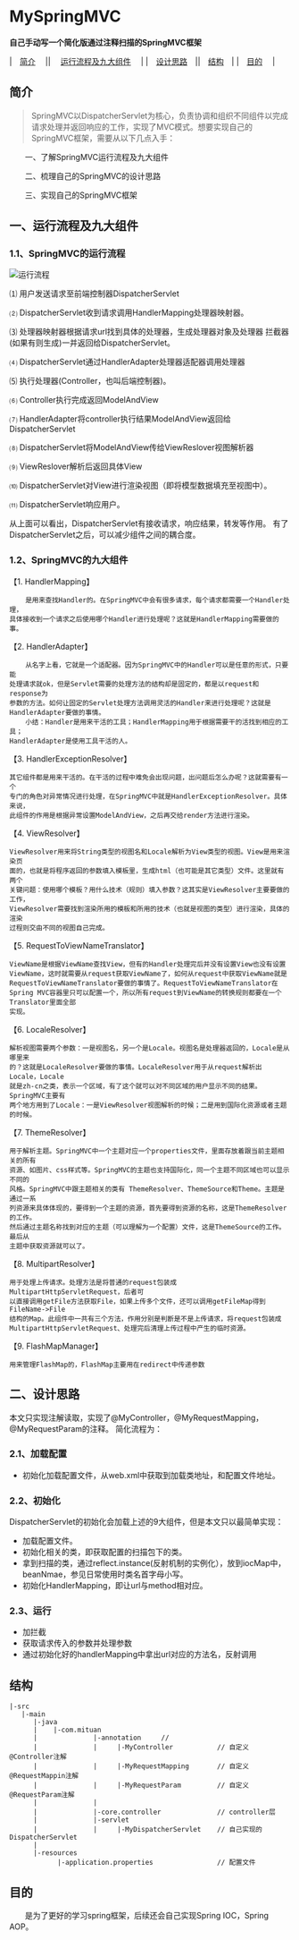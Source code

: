 # MySpringMVC
**自己手动写一个简化版通过注释扫描的SpringMVC框架**

|&emsp;[简介](#简介)&emsp; || &emsp;[运行流程及九大组件](#运行流程及九大组件)&emsp; |
|&emsp;[设计思路](#设计思路)&emsp;||&emsp;[结构](#结构)&emsp;|
|&emsp;[目的](#目的)&emsp; | 


## 简介

> SpringMVC以DispatcherServlet为核心，负责协调和组织不同组件以完成请求处理并返回响应的工作，实现了MVC模式。想要实现自己的SpringMVC框架，需要从以下几点入手：
  
&emsp;&emsp;一、了解SpringMVC运行流程及九大组件
  
&emsp;&emsp;二、梳理自己的SpringMVC的设计思路
  
&emsp;&emsp;三、实现自己的SpringMVC框架




## 一、运行流程及九大组件
### 1.1、SpringMVC的运行流程
![运行流程](https://static.oschina.net/uploads/space/2018/0222/091846_FTTR_3577599.png)

⑴ 用户发送请求至前端控制器DispatcherServlet

⑵ DispatcherServlet收到请求调用HandlerMapping处理器映射器。

⑶ 处理器映射器根据请求url找到具体的处理器，生成处理器对象及处理器
拦截器(如果有则生成)一并返回给DispatcherServlet。

⑷ DispatcherServlet通过HandlerAdapter处理器适配器调用处理器

⑸ 执行处理器(Controller，也叫后端控制器)。

⑹ Controller执行完成返回ModelAndView

⑺ HandlerAdapter将controller执行结果ModelAndView返回给DispatcherServlet

⑻ DispatcherServlet将ModelAndView传给ViewReslover视图解析器

⑼ ViewReslover解析后返回具体View

⑽ DispatcherServlet对View进行渲染视图（即将模型数据填充至视图中）。

⑾ DispatcherServlet响应用户。

从上面可以看出，DispatcherServlet有接收请求，响应结果，转发等作用。
有了DispatcherServlet之后，可以减少组件之间的耦合度。
### 1.2、SpringMVC的九大组件
【1. HandlerMapping】

        是用来查找Handler的。在SpringMVC中会有很多请求，每个请求都需要一个Handler处理，
    具体接收到一个请求之后使用哪个Handler进行处理呢？这就是HandlerMapping需要做的事。
【2. HandlerAdapter】

        从名字上看，它就是一个适配器。因为SpringMVC中的Handler可以是任意的形式，只要能
    处理请求就ok，但是Servlet需要的处理方法的结构却是固定的，都是以request和response为
    参数的方法。如何让固定的Servlet处理方法调用灵活的Handler来进行处理呢？这就是
    HandlerAdapter要做的事情。
        小结：Handler是用来干活的工具；HandlerMapping用于根据需要干的活找到相应的工具；
    HandlerAdapter是使用工具干活的人。
【3. HandlerExceptionResolver】

    其它组件都是用来干活的。在干活的过程中难免会出现问题，出问题后怎么办呢？这就需要有一个
    专门的角色对异常情况进行处理，在SpringMVC中就是HandlerExceptionResolver。具体来说，
    此组件的作用是根据异常设置ModelAndView，之后再交给render方法进行渲染。
【4. ViewResolver】

    ViewResolver用来将String类型的视图名和Locale解析为View类型的视图。View是用来渲染页
    面的，也就是将程序返回的参数填入模板里，生成html（也可能是其它类型）文件。这里就有两个
    关键问题：使用哪个模板？用什么技术（规则）填入参数？这其实是ViewResolver主要要做的工作，
    ViewResolver需要找到渲染所用的模板和所用的技术（也就是视图的类型）进行渲染，具体的渲染
    过程则交由不同的视图自己完成。
【5. RequestToViewNameTranslator】

    ViewName是根据ViewName查找View，但有的Handler处理完后并没有设置View也没有设置
    ViewName，这时就需要从request获取ViewName了，如何从request中获取ViewName就是
    RequestToViewNameTranslator要做的事情了。RequestToViewNameTranslator在
    Spring MVC容器里只可以配置一个，所以所有request到ViewName的转换规则都要在一个
    Translator里面全部
    实现。
【6. LocaleResolver】

    解析视图需要两个参数：一是视图名，另一个是Locale。视图名是处理器返回的，Locale是从哪里来
    的？这就是LocaleResolver要做的事情。LocaleResolver用于从request解析出Locale，Locale
    就是zh-cn之类，表示一个区域，有了这个就可以对不同区域的用户显示不同的结果。SpringMVC主要有
    两个地方用到了Locale：一是ViewResolver视图解析的时候；二是用到国际化资源或者主题的时候。
【7. ThemeResolver】

    用于解析主题。SpringMVC中一个主题对应一个properties文件，里面存放着跟当前主题相关的所有
    资源、如图片、css样式等。SpringMVC的主题也支持国际化，同一个主题不同区域也可以显示不同的
    风格。SpringMVC中跟主题相关的类有 ThemeResolver、ThemeSource和Theme。主题是通过一系
    列资源来具体体现的，要得到一个主题的资源，首先要得到资源的名称，这是ThemeResolver的工作。
    然后通过主题名称找到对应的主题（可以理解为一个配置）文件，这是ThemeSource的工作。最后从
    主题中获取资源就可以了。
【8. MultipartResolver】

    用于处理上传请求。处理方法是将普通的request包装成MultipartHttpServletRequest，后者可
    以直接调用getFile方法获取File，如果上传多个文件，还可以调用getFileMap得到FileName->File
    结构的Map。此组件中一共有三个方法，作用分别是判断是不是上传请求，将request包装成
    MultipartHttpServletRequest、处理完后清理上传过程中产生的临时资源。
【9. FlashMapManager】

    用来管理FlashMap的，FlashMap主要用在redirect中传递参数
## 二、设计思路
本文只实现注解读取，实现了@MyController，@MyRequestMapping，@MyRequestParam的注释。
简化流程为：
### 2.1、加载配置
- 初始化加载配置文件，从web.xml中获取到加载类地址，和配置文件地址。
### 2.2、初始化
DispatcherServlet的初始化会加载上述的9大组件，但是本文只以最简单实现：
- 加载配置文件。
- 初始化相关的类，即获取配置的扫描包下的类。
- 拿到扫描的类，通过reflect.instance(反射机制的实例化），放到iocMap中，beanNmae，参见日常使用时类名首字母小写。
- 初始化HandlerMapping，即让url与method相对应。
### 2.3、运行
- 加拦截
- 获取请求传入的参数并处理参数
- 通过初始化好的handlerMapping中拿出url对应的方法名，反射调用



## 结构

```
|-src
   |-main
      |-java
      |    |-com.mituan
      |              |-annotation     // 
      |              |     |-MyController           // 自定义@Controller注解
      |              |     |-MyRequestMapping       // 自定义@RequestMappin注解
      |              |     |-MyRequestParam         // 自定义@RequestParam注解
      |              |
      |              |-core.controller              // controller层
      |              |-servlet                      
      |              |     |-MyDispatcherServlet    // 自己实现的DispatcherServlet 
      |              
      |-resources
            |-application.properties                // 配置文件

```


## 目的
   
&emsp;&emsp;是为了更好的学习spring框架，后续还会自己实现Spring IOC，Spring AOP。



